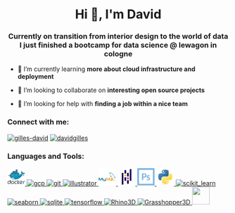 
<h1 align="center">Hi 👋, I'm David</h1>
<h3 align="center">Currently on transition from interior design to the world of data</br>I just finished a bootcamp for data science @ lewagon in cologne
</h3>


- 🌱 I’m currently learning **more about cloud infrastructure and deployment**

- 👯 I’m looking to collaborate on **interesting open source projects**

- 🤝 I’m looking for help with **finding a job within a nice team**

<h3 align="left">Connect with me:</h3>
<p align="left">
<a href="https://linkedin.com/in/gilles-david" target="blank"><img align="center" src="https://raw.githubusercontent.com/rahuldkjain/github-profile-readme-generator/master/src/images/icons/Social/linked-in-alt.svg" alt="gilles-david" height="30" width="40" /></a>
<a href="https://www.hackerrank.com/davidgilles" target="blank"><img align="center" src="https://raw.githubusercontent.com/rahuldkjain/github-profile-readme-generator/master/src/images/icons/Social/hackerrank.svg" alt="davidgilles" height="30" width="40" /></a>
</p>

<h3 align="left">Languages and Tools:</h3>

<p align="left"> <a href="https://www.docker.com/" target="_blank" rel="noreferrer"> <img src="https://raw.githubusercontent.com/devicons/devicon/master/icons/docker/docker-original-wordmark.svg" alt="docker" width="40" height="40"/> </a> <a href="https://cloud.google.com" target="_blank" rel="noreferrer"> <img src="https://www.vectorlogo.zone/logos/google_cloud/google_cloud-icon.svg" alt="gcp" width="40" height="40"/> </a> <a href="https://git-scm.com/" target="_blank" rel="noreferrer"> <img src="https://www.vectorlogo.zone/logos/git-scm/git-scm-icon.svg" alt="git" width="40" height="40"/> </a> <a href="https://www.adobe.com/in/products/illustrator.html" target="_blank" rel="noreferrer"> <img src="https://www.vectorlogo.zone/logos/adobe_illustrator/adobe_illustrator-icon.svg" alt="illustrator" width="40" height="40"/> </a> <a href="https://www.mysql.com/" target="_blank" rel="noreferrer"> <img src="https://raw.githubusercontent.com/devicons/devicon/master/icons/mysql/mysql-original-wordmark.svg" alt="mysql" width="40" height="40"/> </a> <a href="https://pandas.pydata.org/" target="_blank" rel="noreferrer"> <img src="https://raw.githubusercontent.com/devicons/devicon/2ae2a900d2f041da66e950e4d48052658d850630/icons/pandas/pandas-original.svg" alt="pandas" width="40" height="40"/> </a> <a href="https://www.photoshop.com/en" target="_blank" rel="noreferrer"> <img src="https://raw.githubusercontent.com/devicons/devicon/master/icons/photoshop/photoshop-line.svg" alt="photoshop" width="40" height="40"/> </a> <a href="https://www.python.org" target="_blank" rel="noreferrer"> <img src="https://raw.githubusercontent.com/devicons/devicon/master/icons/python/python-original.svg" alt="python" width="40" height="40"/> </a> <a href="https://scikit-learn.org/" target="_blank" rel="noreferrer"> <img src="https://upload.wikimedia.org/wikipedia/commons/0/05/Scikit_learn_logo_small.svg" alt="scikit_learn" width="40" height="40"/> </a> <a href="https://seaborn.pydata.org/" target="_blank" rel="noreferrer"> <img src="https://seaborn.pydata.org/_images/logo-mark-lightbg.svg" alt="seaborn" width="40" height="40"/> </a> <a href="https://www.sqlite.org/" target="_blank" rel="noreferrer"> <img src="https://www.vectorlogo.zone/logos/sqlite/sqlite-icon.svg" alt="sqlite" width="40" height="40"/>
</a> <a href="https://www.tensorflow.org" target="_blank" rel="noreferrer"> <img src="https://www.vectorlogo.zone/logos/tensorflow/tensorflow-icon.svg" alt="tensorflow" width="40" height="40"/> </a>
</a> <a href="https://www.rhino3d.com/" target="_blank" rel="noreferrer"> <img src="https://seeklogo.com/images/R/rhinoceros-3d-logo-770376F408-seeklogo.com.png" alt="Rhino3D" width="40" height="40"/> </a>
</a> <a href="https://www.grasshopper3d.com/" target="_blank" rel="noreferrer"> <img src="https://developer.rhino3d.com/images/grasshopper-guides-col1.png" alt="Grasshopper3D" width="50" height="40"/> </a>
</a> <a href="https://www.chaos.com/" target="_blank" rel="noreferrer"> <img src="https://png.pngitem.com/pimgs/s/452-4520022_v-ray-logo-hd-png-download.png" width="40" height="40"/> </a>
</p>
